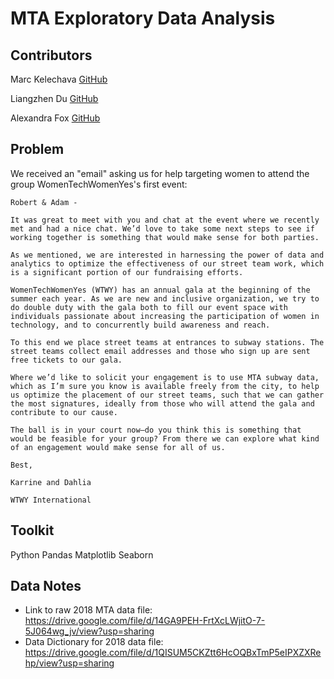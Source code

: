 # MTA Exploratory Data Analysis

## Contributors

Marc Kelechava [GitHub](https://github.com/marcmuon)  

Liangzhen Du [GitHub](https://github.com/liangzhen92)  

Alexandra Fox [GitHub](https://github.com/alexpfox)  

## Problem

We received an "email" asking us for help targeting women to attend the group WomenTechWomenYes's first event:

```
Robert & Adam -

It was great to meet with you and chat at the event where we recently met and had a nice chat. We’d love to take some next steps to see if working together is something that would make sense for both parties.

As we mentioned, we are interested in harnessing the power of data and analytics to optimize the effectiveness of our street team work, which is a significant portion of our fundraising efforts.

WomenTechWomenYes (WTWY) has an annual gala at the beginning of the summer each year. As we are new and inclusive organization, we try to do double duty with the gala both to fill our event space with individuals passionate about increasing the participation of women in technology, and to concurrently build awareness and reach.

To this end we place street teams at entrances to subway stations. The street teams collect email addresses and those who sign up are sent free tickets to our gala.

Where we’d like to solicit your engagement is to use MTA subway data, which as I’m sure you know is available freely from the city, to help us optimize the placement of our street teams, such that we can gather the most signatures, ideally from those who will attend the gala and contribute to our cause.

The ball is in your court now—do you think this is something that would be feasible for your group? From there we can explore what kind of an engagement would make sense for all of us.

Best,

Karrine and Dahlia

WTWY International
```


## Toolkit


Python
Pandas
Matplotlib
Seaborn


## Data Notes

* Link to raw 2018 MTA data file: https://drive.google.com/file/d/14GA9PEH-FrtXcLWjitO-7-5J064wg_jv/view?usp=sharing
* Data Dictionary for 2018 data file: https://drive.google.com/file/d/1QISUM5CKZtt6HcOQBxTmP5eIPXZXRehp/view?usp=sharing

